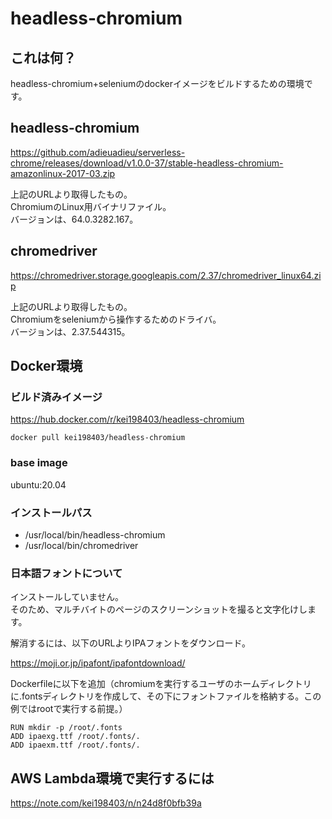# headless-chromium
## これは何？
headless-chromium+seleniumのdockerイメージをビルドするための環境です。  

## headless-chromium
https://github.com/adieuadieu/serverless-chrome/releases/download/v1.0.0-37/stable-headless-chromium-amazonlinux-2017-03.zip

上記のURLより取得したもの。  
ChromiumのLinux用バイナリファイル。  
バージョンは、64.0.3282.167。

## chromedriver
https://chromedriver.storage.googleapis.com/2.37/chromedriver_linux64.zip

上記のURLより取得したもの。  
Chromiumをseleniumから操作するためのドライバ。  
バージョンは、2.37.544315。

## Docker環境
### ビルド済みイメージ

https://hub.docker.com/r/kei198403/headless-chromium

```
docker pull kei198403/headless-chromium
```

### base image
ubuntu:20.04

### インストールパス
- /usr/local/bin/headless-chromium
- /usr/local/bin/chromedriver

### 日本語フォントについて
インストールしていません。  
そのため、マルチバイトのページのスクリーンショットを撮ると文字化けします。

解消するには、以下のURLよりIPAフォントをダウンロード。  

https://moji.or.jp/ipafont/ipafontdownload/

Dockerfileに以下を追加（chromiumを実行するユーザのホームディレクトリに.fontsディレクトリを作成して、その下にフォントファイルを格納する。この例ではrootで実行する前提。）
```
RUN mkdir -p /root/.fonts
ADD ipaexg.ttf /root/.fonts/.
ADD ipaexm.ttf /root/.fonts/.
```

## AWS Lambda環境で実行するには

https://note.com/kei198403/n/n24d8f0bfb39a
